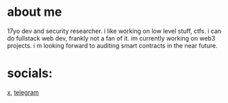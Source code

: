 # about me

17yo dev and security researcher. i like working on low level stuff, ctfs. i can do fullstack web dev, frankly not a fan of it. 
im currently working on web3 projects. i m looking forward to auditing smart contracts in the near future. 

# socials:
[x](https://x.com/_0ptr), [telegram](https://t.me/scarecat)
